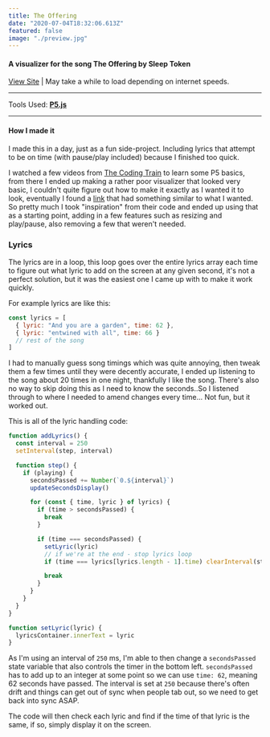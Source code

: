 ```yaml
---
title: The Offering
date: "2020-07-04T18:32:06.613Z"
featured: false
image: "./preview.jpg"
---
```


#### A visualizer for the song The Offering by Sleep Token

[View Site](https://offering.netlify.app) | May take a while to load depending on internet speeds.

---

Tools Used: **[P5.js](https://p5js.org/)**

---

#### How I made it

I made this in a day, just as a fun side-project. Including lyrics that attempt to be on time (with pause/play included) because I finished too quick.

I watched a few videos from [The Coding Train](https://www.youtube.com/watch?v=2O3nm0Nvbi4) to learn some P5 basics, from there I ended up making a rather poor visualizer that looked very basic, I couldn't quite figure out how to make it exactly as I wanted it to look, eventually I found a [link](https://www.openprocessing.org/sketch/406994/) that had something similar to what I wanted. So pretty much I took "inspiration" from their code and ended up using that as a starting point, adding in a few features such as resizing and play/pause, also removing a few that weren't needed.

### Lyrics

The lyrics are in a loop, this loop goes over the entire lyrics array each time to figure out what lyric to add on the screen at any given second, it's not a perfect solution, but it was the easiest one I came up with to make it work quickly.

For example lyrics are like this:

```javascript
const lyrics = [
  { lyric: "And you are a garden", time: 62 },
  { lyric: "entwined with all", time: 66 }
  // rest of the song
]
```

I had to manually guess song timings which was quite annoying, then tweak them a few times until they were decently accurate, I ended up listening to the song about 20 times in one night, thankfully I like the song. There's also no way to skip doing this as I need to know the seconds..So I listened through to where I needed to amend changes every time... Not fun, but it worked out.

This is all of the lyric handling code:

```javascript
function addLyrics() {
  const interval = 250
  setInterval(step, interval)

  function step() {
    if (playing) {
      secondsPassed += Number(`0.${interval}`)
      updateSecondsDisplay()

      for (const { time, lyric } of lyrics) {
        if (time > secondsPassed) {
          break
        }

        if (time === secondsPassed) {
          setLyric(lyric)
          // if we're at the end - stop lyrics loop
          if (time === lyrics[lyrics.length - 1].time) clearInterval(step)

          break
        }
      }
    }
  }
}

function setLyric(lyric) {
  lyricsContainer.innerText = lyric
}
```

As I'm using an interval of `250` ms, I'm able to then change a `secondsPassed` state variable that also controls the timer in the bottom left. `secondsPassed` has to add up to an integer at some point so we can use `time: 62`, meaning 62 seconds have passed.
The interval is set at `250` because there's often drift and things can get out of sync when people tab out, so we need to get back into sync ASAP.

The code will then check each lyric and find if the time of that lyric is the same, if so, simply display it on the screen.
